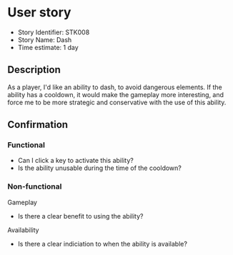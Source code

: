 # User story 

* Story Identifier: STK008
* Story Name: Dash
* Time estimate: 1 day

## Description 

As a player, I'd like an ability to dash, to avoid dangerous elements. If the ability has a cooldown, it would make the gameplay more interesting, and force me to be more strategic and conservative with the use of this ability.

## Confirmation

### Functional

- Can I click a key to activate this ability?
- Is the ability unusable during the time of the cooldown?

### Non-functional

Gameplay
- Is there a clear benefit to using the ability?

Availability
- Is there a clear indiciation to when the ability is available?
